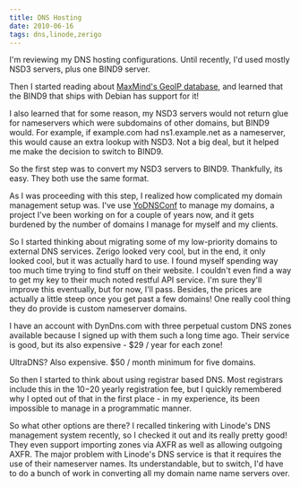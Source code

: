 ```yaml
---
title: DNS Hosting
date: 2010-06-16
tags: dns,linode,zerigo
---
```

I'm reviewing my DNS hosting configurations. Until recently, I'd used mostly NSD3 servers, plus one BIND9 server.

Then I started reading about [MaxMind's GeoIP database](http://www.docunext.com/2010/06/side-effects-of-maxminds-geolocation-database.html), and learned that the BIND9 that ships with Debian has support for it!

I also learned that for some reason, my NSD3 servers would not return glue for nameservers which were subdomains of other domains, but BIND9 would. For example, if example.com had ns1.example.net as a nameserver, this would cause an extra lookup with NSD3. Not a big deal, but it helped me make the decision to switch to BIND9.

So the first step was to convert my NSD3 servers to BIND9. Thankfully, its easy. They both use the same format.

As I was proceeding with this step, I realized how complicated my domain management setup was. I've use [YoDNSConf](http://www.yodnsconf.com/blog/) to manage my domains, a project I've been working on for a couple of years now, and it gets burdened by the number of domains I manage for myself and my clients.

So I started thinking about migrating some of my low-priority domains to external DNS services. Zerigo looked very cool, but in the end, it only looked cool, but it was actually hard to use. I found myself spending way too much time trying to find stuff on their website. I couldn't even find a way to get my key to their much noted restful API service. I'm sure they'll improve this eventually, but for now, I'll pass. Besides, the prices are actually a little steep once you get past a few domains! One really cool thing they do provide is custom nameserver domains.

I have an account with DynDns.com with three perpetual custom DNS zones available because I signed up with them such a long time ago. Their service is good, but its also expensive - $29 / year for each zone!

UltraDNS? Also expensive. $50 / month minimum for five domains.

So then I started to think about using registrar based DNS. Most registrars include this in the $10-$20 yearly registration fee, but I quickly remembered why I opted out of that in the first place - in my experience, its been impossible to manage in a programmatic manner.

So what other options are there? I recalled tinkering with Linode's DNS management system recently, so I checked it out and its really pretty good! They even support importing zones via AXFR as well as allowing outgoing AXFR. The major problem with Linode's DNS service is that it requires the use of their nameserver names. Its understandable, but to switch, I'd have to do a bunch of work in converting all my domain name name servers over.

